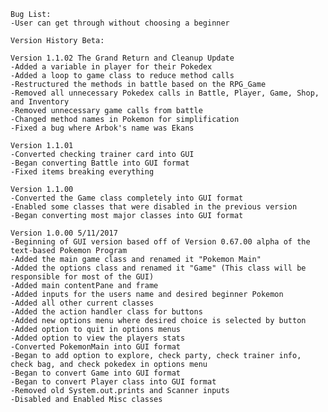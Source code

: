     Bug List:
    -User can get through without choosing a beginner

    Version History Beta:

    Version 1.1.02 The Grand Return and Cleanup Update
    -Added a variable in player for their Pokedex
    -Added a loop to game class to reduce method calls
    -Restructured the methods in battle based on the RPG_Game
    -Removed all unnecessary Pokedex calls in Battle, Player, Game, Shop, and Inventory
    -Removed unnecessary game calls from battle
    -Changed method names in Pokemon for simplification
    -Fixed a bug where Arbok's name was Ekans

    Version 1.1.01
    -Converted checking trainer card into GUI
    -Began converting Battle into GUI format
    -Fixed items breaking everything

    Version 1.1.00
    -Converted the Game class completely into GUI format
    -Enabled some classes that were disabled in the previous version
    -Began converting most major classes into GUI format

    Version 1.0.00 5/11/2017
    -Beginning of GUI version based off of Version 0.67.00 alpha of the text-based Pokemon Program
    -Added the main game class and renamed it "Pokemon Main"
    -Added the options class and renamed it "Game" (This class will be responsible for most of the GUI)
    -Added main contentPane and frame
    -Added inputs for the users name and desired beginner Pokemon
    -Added all other current classes
    -Added the action handler class for buttons
    -Added new options menu where desired choice is selected by button
    -Added option to quit in options menus
    -Added option to view the players stats
    -Converted PokemonMain into GUI format
    -Began to add option to explore, check party, check trainer info, check bag, and check pokedex in options menu
    -Began to convert Game into GUI format
    -Began to convert Player class into GUI format
    -Removed old System.out.prints and Scanner inputs
    -Disabled and Enabled Misc classes